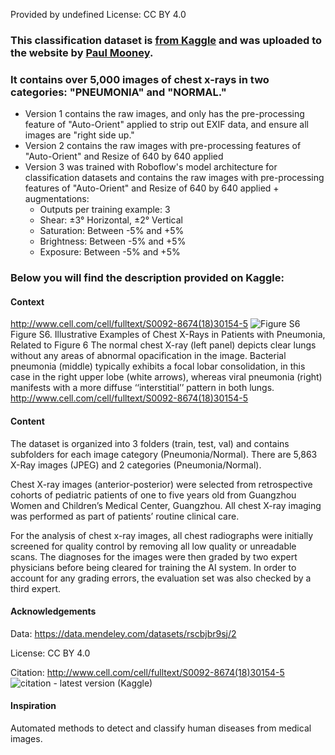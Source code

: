 Provided by undefined
License: CC BY 4.0

### This classification dataset is [from Kaggle](https://www.kaggle.com/paultimothymooney/chest-xray-pneumonia) and was uploaded to the website by [Paul Mooney](https://www.kaggle.com/paultimothymooney).
### It contains over 5,000 images of chest x-rays in two categories: "PNEUMONIA" and "NORMAL."
* Version 1 contains the raw images, and only has the pre-processing feature of "Auto-Orient" applied to strip out EXIF data, and ensure all images are "right side up."
* Version 2 contains the raw images with pre-processing features of "Auto-Orient" and Resize of 640 by 640 applied
* Version 3 was trained with Roboflow's model architecture for classification datasets and contains the raw images with pre-processing features of "Auto-Orient" and Resize of 640 by 640 applied + augmentations:
	* Outputs per training example: 3
	* Shear: ±3° Horizontal, ±2° Vertical
	* Saturation: Between -5% and +5%
	* Brightness: Between -5% and +5%
	* Exposure: Between -5% and +5%

### Below you will find the description provided on Kaggle:

#### Context
http://www.cell.com/cell/fulltext/S0092-8674(18)30154-5
![Figure S6](https://i.imgur.com/jZqpV51.png)
Figure S6. Illustrative Examples of Chest X-Rays in Patients with Pneumonia, Related to Figure 6
The normal chest X-ray (left panel) depicts clear lungs without any areas of abnormal opacification in the image. Bacterial pneumonia (middle) typically exhibits a focal lobar consolidation, in this case in the right upper lobe (white arrows), whereas viral pneumonia (right) manifests with a more diffuse ‘‘interstitial’’ pattern in both lungs.
http://www.cell.com/cell/fulltext/S0092-8674(18)30154-5

#### Content
The dataset is organized into 3 folders (train, test, val) and contains subfolders for each image category (Pneumonia/Normal). There are 5,863 X-Ray images (JPEG) and 2 categories (Pneumonia/Normal).

Chest X-ray images (anterior-posterior) were selected from retrospective cohorts of pediatric patients of one to five years old from Guangzhou Women and Children’s Medical Center, Guangzhou. All chest X-ray imaging was performed as part of patients’ routine clinical care.

For the analysis of chest x-ray images, all chest radiographs were initially screened for quality control by removing all low quality or unreadable scans. The diagnoses for the images were then graded by two expert physicians before being cleared for training the AI system. In order to account for any grading errors, the evaluation set was also checked by a third expert.

#### Acknowledgements
Data: https://data.mendeley.com/datasets/rscbjbr9sj/2

License: CC BY 4.0

Citation: http://www.cell.com/cell/fulltext/S0092-8674(18)30154-5
![citation - latest version (Kaggle)](https://i.imgur.com/8AUJkin.png)

#### Inspiration
Automated methods to detect and classify human diseases from medical images.
